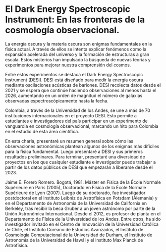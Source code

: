 # El Dark Energy Spectroscopic Instrument: En las fronteras de la cosmología observacional.

La energía oscura y la materia oscura son enigmas fundamentales en la física actual.
A través de ellos se intenta explicar fenómenos como la expansión acelerada del universo y la formación de estructuras a gran escala.
Estos misterios han impulsado la búsqueda de nuevas teorías y experimentos para mejorar nuestra comprensión del cosmos.

Entre estos experimentos se destaca el Dark Energy Spectroscopic Instrument (DESI).
DESI está diseñado para medir la energía oscura mediante oscilaciones acústicas de bariones.
DESI recolecta datos desde el 2021 y se espera que continúe haciendo observaciones al menos hasta el 2026, aumentando en un orden de magnitud
el número de galaxias observadas espectroscópicamente hasta la fecha.

Colombia, a través de la Universidad de los Andes, se une a más de 70 instituciones internacionales en el proyecto DESI.
Esto permite a estudiantes e investigadores del país participar en un experimento de vanguardia en cosmología observacional,
marcando un hito para Colombia en el estudio de esta área científica.

En esta charla, presentaré un resumen general sobre cómo las observaciones astronómicas plantean algunos de los enigmas más difíciles para la física fundamental.
Luego presentaré a DESI y sus primeros resultados preliminares.
Para terminar, presentaré una diversidad de proyectos en los que cualquier estudiante e investigador puede trabajar a partir de los datos públicos de DESI que empezarán
a liberarse desde el 2023.


Jaime E. Forero Romero. Bogotá, 1981. Máster en Física de la École Normale Supérieure en París (2005), Doctorado en Física de la École Normale Supérieure de Lyon (2007). 
Luego de su doctorado, fue investigador postdoctoral en el Instituto Leibniz de Astrofísica en Potsdam (Alemania) y en el Departamento de Astronomía de la Universidad de California en Berkeley, tras recibir la beca Gruber a un joven astrónomo por parte de la Unión Astronómica Internacional. 
Desde el 2012, es profesor de planta en el Departamento de Física de la Universidad de los Andes. 
Entre otros, ha sido investigador invitado en el Centro de Innovación de la Universidad Católica de Chile, el Instituto Coreano de Estudios Avanzados, el Instituto de Cosmología Computacional de la Universidad de Durham, el Instituto de Astronomía de la Universidad de Hawái y el Instituto Max Planck de Astrofísica.
